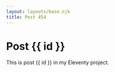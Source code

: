 ```yaml
---
layout: layouts/base.njk
title: Post 454
---
```


# Post {{ id }}

This is post {{ id }} in my Eleventy project.
